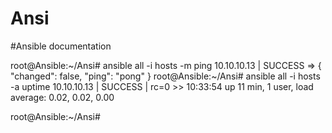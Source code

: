 # Ansi

#Ansible documentation 

root@Ansible:~/Ansi# ansible all -i hosts -m ping
10.10.10.13 | SUCCESS => {
    "changed": false,
    "ping": "pong"
}
root@Ansible:~/Ansi# ansible all -i hosts -a uptime
10.10.10.13 | SUCCESS | rc=0 >>
 10:33:54 up 11 min,  1 user,  load average: 0.02, 0.02, 0.00

root@Ansible:~/Ansi#


